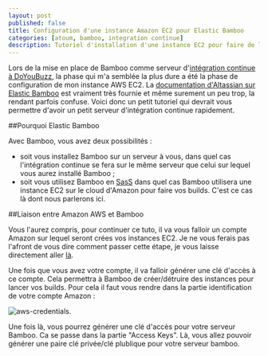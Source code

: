 ```yaml
---
layout: post
published: false
title: Configuration d'une instance Amazon EC2 pour Elastic Bamboo
categories: [atoum, bamboo, integration continue]
description: Tutoriel d'installation d'une instance EC2 pour faire de l'intégration continue avec Bamboo
---
```


Lors de la mise en place de Bamboo comme serveur d'[intégration continue à DoYouBuzz](/p/integration-continue-avec-bamboo), la phase qui m'a semblée la plus dure a été la phase de configuration de mon instance AWS EC2. La [documentation d'Altassian sur Elastic Bamboo](https://confluence.atlassian.com/display/BAMBOO/Configuring+Elastic+Bamboo) est vraiment très fournie et même surement un peu trop, la rendant parfois confuse. Voici donc un petit tutoriel qui devrait vous permettre d'avoir un petit serveur d'intégration continue rapidement.

##Pourquoi Elastic Bamboo

Avec Bamboo, vous avez deux possibilités :

- soit vous installez Bamboo sur un serveur à vous, dans quel cas l'intégration continue se fera sur le même serveur que celui sur lequel vous aurez installé Bamboo ;
- soit vous utilisez Bamboo en [SasS](http://fr.wikipedia.org/wiki/Logiciel_en_tant_que_service) dans quel cas Bamboo utilisera une instance EC2 sur le cloud d'Amazon pour faire vos builds. C'est ce cas là dont nous parlerons ici.

##Liaison entre Amazon AWS et Bamboo

Vous l'aurez compris, pour continuer ce tuto, il va vous falloir un compte Amazon sur lequel seront crées vos instances EC2. Je ne vous ferais pas l'afront de vous dire comment passer cette étape, je vous laisse directement aller [là](http://aws.amazon.com/fr/ec2/).

Une fois que vous avez votre compte, il va falloir générer une clé d'accès à ce compte. Cela permettra à Bamboo de créer/détruire des instances pour lancer vos builds. Pour cela il faut vous rendre dans la partie identification de votre compte Amazon :

![aws-credentials](http://i.imgur.com/9WV1O5v.png).

Une fois là, vous pourrez générer une clé d'accès pour votre serveur Bamboo. Ca se passe dans la partie "Access Keys". Là, vous allez pouvoir générer une paire clé privée/clé plublique pour votre serveur bamboo.
